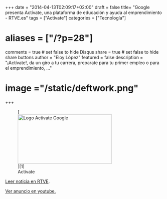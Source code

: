 +++
date = "2014-04-13T02:09:17+02:00"
draft = false
title= "Google presenta Actívate, una plataforma de educación y ayuda al emprendimiento - RTVE.es"
tags = ["Activate"]
categories = ["Tecnología"]
# aliases = ["/?p=28"]
comments = true	# set false to hide Disqus
share = true	# set false to hide share buttons
author = "Eloy López"
featured = false
description = "¡Actívate!, da un giro a tu carrera, preparate para tu primer empleo o para el emprendimiento, ..."
# image ="/static/deftwork.png"
+++
<figure id="attachment_32" style="width: 300px" class="wp-caption alignnone">[<img class="size-medium wp-image-32" alt="Logo Activate Google" src="/images/activate-google-300x157.jpg" width="300" height="157" srcset="/images/activate-google-300x157.jpg 300w, /images/activate-google.jpg 630w" sizes="(max-width: 300px) 100vw, 300px" />][1]<figcaption class="wp-caption-text">Actívate</figcaption></figure>

<a title="Leer noticia sobra plataforma 'Actívate' en RTVE" href="http://www.rtve.es/noticias/20140318/google-presenta-espana-activate-plataforma-gratuita-para-ayudar-jovenes-montar-empresas/899261.shtml" target="_blank">Leer noticia en RTVE</a>.

<a title="Activate" href="http://youtu.be/Dr38zuNJ39M" target="_blank">Ver anuncio en youtube.</a>

 [1]: /images/activate-google.jpg
